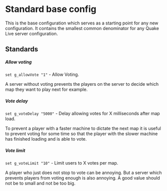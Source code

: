 # Standard base config

This is the base configuration which serves as a starting point for any new configuration. It contains the smallest common denominator for any Quake Live server configuration.

## Standards

##### Allow voting

`set g_allowVote "1"` - Allow Voting.

A server without voting prevents the players on the server to decide which map they want to play next for example.

##### Vote delay

`set g_voteDelay "5000"` - Delay allowing votes for X milliseconds after map load.

To prevent a player with a faster machine to dictate the next map it is useful to prevent voting for some time so that the player with the slower machine has finished loading and is able to vote.

##### Vote limit

`set g_voteLimit "10"` - Limit users to X votes per map.

A player who just does not stop to vote can be annoying. But a server which prevents players from voting enough is also annoying. A good value should not be to small and not be too big.
